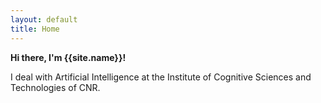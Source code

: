 ```yaml
---
layout: default
title: Home
---
```

**Hi there, I'm {{site.name}}!**

I deal with Artificial Intelligence at the Institute of Cognitive Sciences and Technologies of CNR.